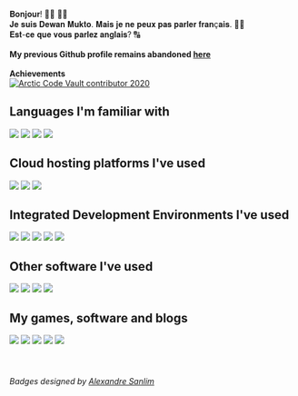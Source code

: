 𝐁𝐨𝐧𝐣𝐨𝐮𝐫! 👨‍💻 🙋‍♂️
<br>
𝐉𝐞 𝐬𝐮𝐢𝐬 𝐃𝐞𝐰𝐚𝐧 𝐌𝐮𝐤𝐭𝐨. 𝐌𝐚𝐢𝐬 𝐣𝐞 𝐧𝐞 𝐩𝐞𝐮𝐱 𝐩𝐚𝐬 𝐩𝐚𝐫𝐥𝐞𝐫 𝐟𝐫𝐚𝐧ç𝐚𝐢𝐬. 🤦‍♂️
<br>
𝐄𝐬𝐭-𝐜𝐞 𝐪𝐮𝐞 𝐯𝐨𝐮𝐬 𝐩𝐚𝐫𝐥𝐞𝐳 𝐚𝐧𝐠𝐥𝐚𝐢𝐬? 🔠
<br />
<br />
**My previous Github profile remains abandoned [here](https://github.com/dewanmukto)**
<br />
<br />
**Achievements**
<br>
<a href="https://github.com/dewanmukto">![Arctic Code Vault contributor 2020](https://github.githubassets.com/images/modules/profile/badge--acv-64.png)</a>
<br />
## Languages I'm familiar with
<a href="#"><img src="https://img.shields.io/badge/Python-3776AB?style=for-the-badge&logo=python&logoColor=white" /></a>
<a href="#"><img src="https://img.shields.io/badge/HTML5-E34F26?style=for-the-badge&logo=html5&logoColor=white" /></a>
<a href="#"><img src="https://img.shields.io/badge/CSS3-1572B6?style=for-the-badge&logo=css3&logoColor=white" /></a>
<a href="#"><img src="https://img.shields.io/badge/JavaScript-F7DF1E?style=for-the-badge&logo=javascript&logoColor=black" /></a>
<br />
## Cloud hosting platforms I've used
<a href="#"><img src="https://img.shields.io/badge/Netlify-00C7B7?style=for-the-badge&logo=netlify&logoColor=white" /></a>
<a href="#"><img src="https://img.shields.io/badge/Replit-667881?style=for-the-badge&logo=repl-dot-it&logoColor=white" /></a>
<a href="#"><img src="https://img.shields.io/badge/Glitch-2800ff?style=for-the-badge&logo=glitch&logoColor=white" /></a>
<br />
## Integrated Development Environments I've used
<a href="#"><img src="https://img.shields.io/badge/Atom-66595C?style=for-the-badge&logo=Atom&logoColor=white" /></a>
<a href="#"><img src="https://img.shields.io/badge/Visual_Studio-5C2D91?style=for-the-badge&logo=visual%20studio&logoColor=white" /></a>
<a href="#"><img src="https://img.shields.io/badge/Eclipse-2C2255?style=for-the-badge&logo=eclipse&logoColor=whitee" /></a>
<a href="#"><img src="https://img.shields.io/badge/pycharm-143?style=for-the-badge&logo=pycharm&logoColor=black&color=black&labelColor=green" /></a>
<a href="#"><img src="https://img.shields.io/badge/IntelliJIDEA-000000.svg?style=for-the-badge&logo=intellij-idea&logoColor=white" /></a>
<br />
## Other software I've used
<a href="#"><img src="https://img.shields.io/badge/Unity-100000?style=for-the-badge&logo=unity&logoColor=white" /></a>
<a href="#"><img src="https://img.shields.io/badge/gimp-5C5543?style=for-the-badge&logo=gimp&logoColor=white" /></a>
<a href="#"><img src="https://img.shields.io/badge/Adobe%20Photoshop-31A8FF?style=for-the-badge&logo=Adobe%20Photoshop&logoColor=black" /></a>
<a href="#"><img src="https://img.shields.io/badge/Canva-%2300C4CC.svg?&style=for-the-badge&logo=Canva&logoColor=white" /></a>
<br />
## My games, software and blogs
<a href="https://arubiscube.itch.io/"><img src="https://img.shields.io/badge/Itch.io-FA5C5C?style=for-the-badge&logo=itch-dot-io&logoColor=white" /></a>
<a href="https://muktology.medium.com"><img src="https://img.shields.io/badge/Medium-12100E?style=for-the-badge&logo=medium&logoColor=white" /></a>
<a href="https://www.mukto.live/"><img src="https://img.shields.io/badge/Blogger-FF5722?style=for-the-badge&logo=blogger&logoColor=white" /></a>
<a href="https://muktology.data.blog/"><img src="https://img.shields.io/badge/Wordpress-21759B?style=for-the-badge&logo=wordpress&logoColor=white" /></a>
<a href="https://patreon.com/thepoetking"><img src="https://img.shields.io/badge/Patreon-F96854?style=for-the-badge&logo=patreon&logoColor=white" /></a>
<br /><br /><br />
###### Badges designed by [Alexandre Sanlim](https://github.com/alexandresanlim/Badges4-README.md-Profile)

<!-- WOW, YOU'RE ACTUALLY READING THE SOURCE! NO PROBLEM, WE ALL LEARN FROM EXAMPLES ANYWAY. 😄 -->
